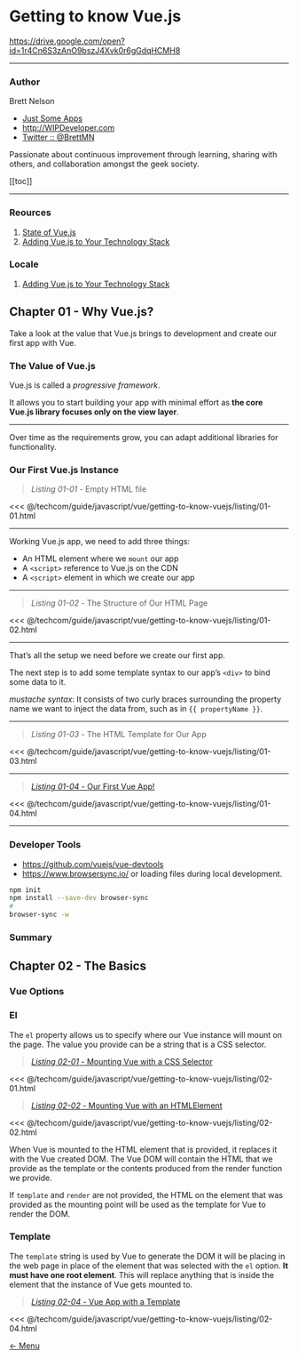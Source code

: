 # Getting to know Vue.js

<https://drive.google.com/open?id=1r4Cn6S3zAnO9bszJ4Xvk0r6gGdqHCMH8>

---

### Author

Brett Nelson

- [Just Some Apps](http://www.JustSomeApps.com)
- <http://WIPDeveloper.com>
- [Twitter :: @BrettMN](http://twitter.com/brettmn)

Passionate about continuous improvement through learning, sharing with others, and collaboration amongst the geek society.

[[toc]]

---

### Reources

1. [State of Vue.js](https://cdn2.hubspot.net/hubfs/1667658/State_of_vue/State%20of%20Vue.js%20report%202017%20by%20Monterail.pdf?t=1509106564387)
1. [Adding Vue.js to Your Technology Stack](https://www.monterail.com/vuejs-development-guide)

### Locale

1. [Adding Vue.js to Your Technology Stack](/post/vuejs-development-guide.md)

## Chapter 01 - Why Vue.js?

Take a look at the value that Vue.js brings to development and create our first app with Vue.

### The Value of Vue.js

Vue.js is called a _progressive framework_.

It allows you to start building your app with minimal effort as **the core Vue.js library focuses only on the view layer**.

---

Over time as the requirements grow, you can adapt additional libraries for functionality.

### Our First Vue.js Instance

> _Listing 01-01_ - Empty HTML file

<<< @/techcom/guide/javascript/vue/getting-to-know-vuejs/listing/01-01.html

---

Working Vue.js app, we need to add three things:

- An HTML element where we `mount` our app
- A `<script>` reference to Vue.js on the CDN
- A `<script>` element in which we create our app

---

> _Listing 01-02_ - The Structure of Our HTML Page

<<< @/techcom/guide/javascript/vue/getting-to-know-vuejs/listing/01-02.html

---

That’s all the setup we need before we create our first app.

The next step is to add some template syntax to our app’s `<div>` to bind some data to it.

_mustache syntax_: It consists of two curly braces surrounding the property name we want to inject the data from, such as in
<span v-pre>`{{ propertyName }}`</span>.

---

> _Listing 01-03_ - The HTML Template for Our App

<<< @/techcom/guide/javascript/vue/getting-to-know-vuejs/listing/01-03.html

---

> [_Listing 01-04_ - Our First Vue App!](https://codepen.io/peteroncode/pen/bJwyPz)

<<< @/techcom/guide/javascript/vue/getting-to-know-vuejs/listing/01-04.html

---

### Developer Tools

- <https://github.com/vuejs/vue-devtools>
- <https://www.browsersync.io/> or loading files during local
development.

```bash
npm init
npm install --save-dev browser-sync
#
browser-sync -w
```

### Summary


## Chapter 02 - The Basics

### Vue Options

### El

The `el` property allows us to specify where our Vue instance will mount
on the page. The value you provide can be a string that is a CSS selector.

> [_Listing 02-01_ - Mounting Vue with a CSS Selector](https://codepen.io/peteroncode/pen/)

<<< @/techcom/guide/javascript/vue/getting-to-know-vuejs/listing/02-01.html

> [_Listing 02-02_ - Mounting Vue with an HTMLElement](https://codepen.io/peteroncode/pen/)

<<< @/techcom/guide/javascript/vue/getting-to-know-vuejs/listing/02-02.html

When Vue is mounted to the HTML element that is provided, it replaces it with the Vue created DOM. The Vue DOM will contain the HTML that we provide as the template or the contents produced from the render function we provide.

If `template` and `render` are not provided, the HTML on the element that was
provided as the mounting point will be used as the template for Vue to render the DOM.

### Template

The `template` string is used by Vue to generate the DOM it will be placing in the web page in place of the element that was selected with the `el` option. __It must have one root element__. This will replace anything that is inside the element that the instance of Vue gets mounted to.

> [_Listing 02-04_ - Vue App with a Template](https://codepen.io/peteroncode/pen/)

<<< @/techcom/guide/javascript/vue/getting-to-know-vuejs/listing/02-04.html

[<- Menu](/menu/)

